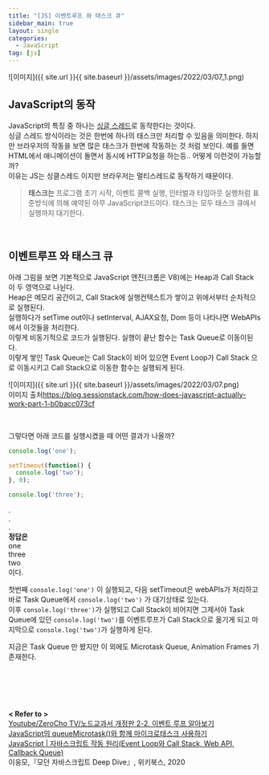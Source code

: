 ```yaml
---
title: "[JS] 이벤트루프 와 태스크 큐"
sidebar_main: true
layout: single
categories: 
  - JavaScript  
tag: [js]
---
```



![이미지]({{ site.url }}{{ site.baseurl }}/assets/images/2022/03/07_1.png) 
## JavaScript의 동작

JavaScript의 특징 중 하나는 <u>싱글 스레드</u>로 동작한다는 것이다.  
싱글 스레드 방식이라는 것은 한번에 하나의 태스크만 처리할 수 있음을 의미한다. 하지만 브라우저의 작동을 보면 많은 태스크가 한번에 작동하는 것 처럼 보인다. 예를 들면 HTML에서 애니메이션이 돌면서 동시에 HTTP요청을 하는등.. 어떻게 이런것이 가능할까?  
이유는 JS는 싱클스레드 이지만 브라우저는 멀티스레드로 동작하기 때문이다.  

> **태스크는** 프로그램 초기 시작, 이벤트 콜백 실행, 인터벌과 타임아웃 실행처럼 표준방식에 의해 예약된 아무 JavaScript코드이다. 태스크는 모두 태스크 큐에서 실행까지 대기한다.

<br />


## 이벤트루프 와 태스크 큐

아래 그림을 보면 기본적으로 JavaScript 앤진(크롬은 V8)에는 Heap과 Call Stack 이 두 영역으로 나뉜다.  
Heap은 메모리 공간이고, Call Stack에 실행컨텍스트가 쌓이고 위에서부터 순차적으로 실행된다.  
실행하다가 setTime out이나 setInterval, AJAX요청, Dom 등이 나타나면 WebAPIs에서 이것들을 처리한다.  
이렇게 비동기적으로 코드가 실행된다. 실행이 끝난 함수는 Task Queue로 이동이된다.  
이렇게 쌓인 Task Queue는 Call Stack이 비어 있으면 Event Loop가 Call Stack 으로 이동시키고 Call Stack으로 이동한 함수는 실행되게 된다.

![이미지]({{ site.url }}{{ site.baseurl }}/assets/images/2022/03/07.png)  
이미지 출처<https://blog.sessionstack.com/how-does-javascript-actually-work-part-1-b0bacc073cf>

<br />


그렇다면 아래 코드를 실행시켰을 때 어떤 결과가 나올까?

```js
console.log('one');

setTimeout(function() {
  console.log('two');
}, 0);

console.log('three');
```

.  
.  
.  
**정답은**  
one  
three  
two  
이다. 

첫번째 ```console.log('one')``` 이 실행되고, 다음 setTimeout은 webAPIs가 처리하고 바로 Task Queue에서 ```console.log('two')``` 가 대기상태로 있는다.  
이후 ```console.log('three')```가 실행되고 Call Stack이 비어지면 그제서야 Task Queue에 있던 ```console.log('two')```를 이벤트루프가 Call Stack으로 옮기게 되고 마지막으로 ```console.log('two')```가 실행하게 된다.  

지금은 Task Queue 만 봤지만 이 외에도 Microtask Queue, Animation Frames 가 존재한다.


<br /><br /><br /><br />

**< Refer to >**  
[Youtube/ZeroCho TV/노드교과서 개정판 2-2. 이벤트 루프 알아보기](https://www.youtube.com/watch?v=wRPcxR1M7Uc&list=PLcqDmjxt30RuRk0gcFwT_s7nexAYRF2_I&index=8)  
[JavaScript의 queueMicrotask()와 함께 마이크로태스크 사용하기](https://developer.mozilla.org/ko/docs/Web/API/HTML_DOM_API/Microtask_guide)  
[JavaScript | 자바스크립트 작동 원리(Event Loop와 Call Stack, Web API, Callback Queue)](https://velog.io/@xedni/JavaScript-%EC%9E%90%EB%B0%94%EC%8A%A4%ED%81%AC%EB%A6%BD%ED%8A%B8-%EC%9E%91%EB%8F%99-%EC%9B%90%EB%A6%ACEvent-Loop%EC%99%80-Call-Stack-Web-API-Callback-Queue)  
이웅모,『모던 자바스크립트 Deep Dive』, 위키북스, 2020